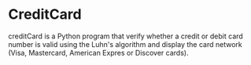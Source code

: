# CreditCard
creditCard is a Python program that verify whether a credit or debit card number is valid using the Luhn's algorithm and display the card network (Visa, Mastercard, American Expres or Discover cards).
